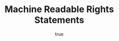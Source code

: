 ---
id: http://contentapi.theodi.org/machine-readable-rights-statements.json
web_url: http://theodi.org/blog/machine-readable-rights-statements
slug: machine-readable-rights-statements
title: Machine Readable Rights Statements
format: article
updated_at: '2015-09-11T10:51:34+01:00'
created_at: '2013-06-25T16:26:03+01:00'
tag_ids:
- blog
tags:
- id: http://contentapi.theodi.org/tags/articles/blog.json
  web_url: 
  title: Blog Post
  details:
    description: Blog Post
    short_description: 
    type: article
  content_with_tag:
    id: http://contentapi.theodi.org/with_tag.json?article=blog
    web_url: http://theodi.org/tags/blog
    slug: blog
  parent: 
related: []
details:
  need_id: ''
  business_proposition: false
  description: 
  excerpt: As the open data movement continues to mature, discussion is focusing on
    how the publishing and use of open data can be become more sustainable. This includes
    making the process of opening up data clear and simple for any organisation.
  language: en
  need_extended_font: false
  url: 
  content: "<p>As the open data movement continues to mature, discussion is focusing
    on how the publishing and use of open data can be become more sustainable. This
    includes making the process of opening up data clear and simple for any organisation.</p>\n\n<p>The
    <a rel=\"external\" href=\"http://www.theodi.org/news/new-certificates-launched-help-everyone-discover-understand-and-use-open-data\">recent
    launch</a>\x02of the <a rel=\"external\" href=\"https://certificates.theodi.org/\">Open
    Data Certicates</a>\x02sees the ODI begin to \x02provide tools that support best
    practices in this area. The certificates provide guidance to publishers, helping
    them to identify a variety of issues to be considered when releasing data, whilst
    also giving re-users some assurance as to the quality of open datasets.</p>\n\n<p>Data
    published to the web should always be accompanied by machine-readable metadata
    describing all aspects of the dataset including is content, origin, publication
    schedule and, importantly, clear licensing. A clear statement of re-use rights
    can ensure that consumers fully understand both how a dataset can be re-used and
    any obligations that they may incur through that usage.</p>\n\n<p>Through the
    Open Data Certificates, the ODI will be encouraging data publishers to publish
    machine-readable metadata. In fact doing so is key criteria for reaching each
    level of certification.</p>\n\n<p>There are several existing efforts to help standardise
    dataset metadata, including the <a rel=\"external\" href=\"http://www.w3.org/TR/vocab-dcat/#class-dataset\">W3C
    Data Catalog Vocabulary</a>\x02(DCAT). Publishers should use these standards to
    help describe their data.</p>\n\n<p>However in a few cases there are gaps in existing
    standards that merits further work. This is particularly true in the case of publishing
    machine-readable rights information.</p>\n\n<p>At the ODI we are currently working
    on a new vocabulary to support the publication of &ldquo;Open Data Rights Statements&rdquo;.
    The vocabulary <a rel=\"external\" href=\"https://github.com/theodi/open-data-licensing/wiki/Related-Work\">builds
    upon and extends</a>\x02the Dublin Core and Creative Commons vocabularies to support
    the description of Rights Statements that may include:</p>\n\n<ul>\n  <li>A reference
    to a license for the dataset</li>\n  <li>A reference to a content license that
    applies to copyrightable parts of a dataset &ndash; an important piece of metadata
    in juristications that recognise database rights</li>\n  <li>Copyright notices</li>\n
    \ <li>Attribution metadata to support re-users in acknowledging their sources</li>\n</ul>\n\n<p>Alongside
    the vocabulary we have drafted guides for both <a rel=\"external\" href=\"https://github.com/theodi/open-data-licensing/blob/master/guides/publisher-guide.md\">publishers</a>
    and <a rel=\"external\" href=\"https://github.com/theodi/open-data-licensing/blob/master/guides/reusers-guide.md\">re-users</a>\x02that
    will describe:</p>\n\n<ul>\n  <li>How to publish machine-readable rights statements
    as RDFa, Linked Data, or as additions to existing JSON or XML formats</li>\n  <li>How
    to link to rights statements from both web pages and APIs</li>\n  <li>Guidance
    for developers on how to apply this metadata to build attribution and citation
    links</li>\n</ul>\n\n<p>The guides are still a work in progress but can be viewed
    in <a rel=\"external\" href=\"http://github.com/theodi/open-data-licensing\">our
    github repository</a>. We would love\x02to hear your feedback on any aspect of
    the work.\x02Please <a rel=\"external\" href=\"https://github.com/theodi/open-data-licensing/issues\">submit
    issues and\x02comments on github</a>.</p>\n\n<p>Once complete these guides will
    form part of a broader set of guidance from the ODI on how to publish standards-compliant
    dataset metadata.</p>\n"
  media_enquiries_name: 
  media_enquiries_email: 
  media_enquiries_telephone: 
  alternative_title: 
  organizations: []
  author:
    name: Leigh Dodds
    slug: leigh-dodds
    web_url: http://theodi.org/team/leigh-dodds
    tag_ids:
    - team
    - rnd-programme
    - staff
  nodes: []
author:
  name: Leigh Dodds
  slug: leigh-dodds
  web_url: http://theodi.org/team/leigh-dodds
  tag_ids:
  - team
  - rnd-programme
  - staff
nodes: []
organizations: []
related_external_links: []
---